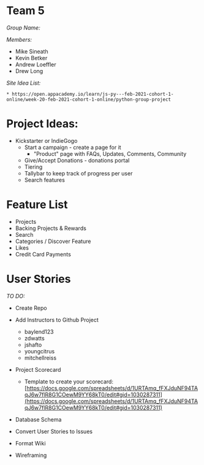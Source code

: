 # Team 5


_Group Name:_

_Members:_

* Mike Sineath
* Kevin Betker
* Andrew Loeffler
* Drew Long

_Site Idea List:_

    * https://open.appacademy.io/learn/js-py---feb-2021-cohort-1-online/week-20-feb-2021-cohort-1-online/python-group-project


# Project Ideas:

* Kickstarter or IndieGogo
    - Start a campaign - create a page for it
        * "Product" page with FAQs, Updates, Comments, Community
    - Give/Accept Donations - donations portal
    - Tiering
    - Tallybar to keep track of progress per user
    - Search features



# Feature List

* Projects
* Backing Projects & Rewards
* Search
* Categories / Discover Feature
* Likes
* Credit Card Payments




# User Stories






_TO DO:_

* Create Repo



* Add Instructors to Github Project
    * baylend123
    * zdwatts
    * jshafto
    * youngcitrus
    * mitchellreiss


* Project Scorecard
    * Template to create your scorecard: [https://docs.google.com/spreadsheets/d/1URTAmq_fFXJduNF94TAqJ6w7flR8G1COewM9YY68kT0/edit#gid=1030287311](https://docs.google.com/spreadsheets/d/1URTAmq_fFXJduNF94TAqJ6w7flR8G1COewM9YY68kT0/edit#gid=1030287311)


* Database Schema



* Convert User Stories to Issues



* Format Wiki



* Wireframing
